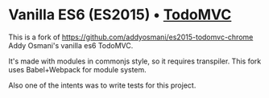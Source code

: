 # Vanilla ES6 (ES2015) • [TodoMVC](http://todomvc.com)

This is a fork of https://github.com/addyosmani/es2015-todomvc-chrome Addy Osmani's vanilla es6 TodoMVC. 

It's made with modules in commonjs style, so it requires transpiler. This fork uses Babel+Webpack for module system.

Also one of the intents was to write tests for this project.
